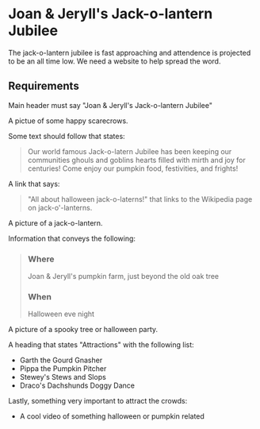 # Joan & Jeryll's Jack-o-lantern Jubilee

The jack-o-lantern jubilee is fast approaching and attendence is projected to be an all time low.
We need a website to help spread the word.

## Requirements

Main header must say "Joan & Jeryll's Jack-o-lantern Jubilee"

A pictue of some happy scarecrows.

Some text should follow that states:

> Our world famous Jack-o-latern Jubilee has been keeping our communities ghouls and goblins hearts filled with mirth and joy for centuries! Come enjoy our pumpkin food, festivities, and frights!

A link that says:

> "All about halloween jack-o-laterns!" that links to the Wikipedia page on jack-o'-lanterns.

A picture of a jack-o-lantern.

Information that conveys the following:

> ### Where
>
> Joan & Jeryll's pumpkin farm, just beyond the old oak tree
>
> ### When
>
> Halloween eve night

A picture of a spooky tree or halloween party.

A heading that states "Attractions" with the following list:

- Garth the Gourd Gnasher
- Pippa the Pumpkin Pitcher
- Stewey's Stews and Slops
- Draco's Dachshunds Doggy Dance

Lastly, something very important to attract the crowds:

- A cool video of something halloween or pumpkin related
